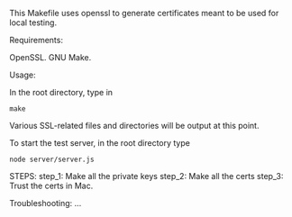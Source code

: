 This Makefile uses openssl to generate certificates meant to be used for local testing.

Requirements:

OpenSSL.
GNU Make.

Usage:

In the root directory, type in 

```
make
```

Various SSL-related files and directories will be output at this point.

To start the test server, in the root directory type

```
node server/server.js
```

STEPS:
step_1: Make all the private keys
step_2: Make all the certs
step_3: Trust the certs in Mac.

Troubleshooting:
...
